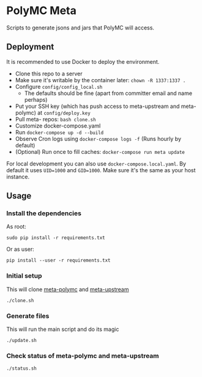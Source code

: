 # PolyMC Meta
Scripts to generate jsons and jars that PolyMC will access.

## Deployment
It is recommended to use Docker to deploy the environment.

- Clone this repo to a server
- Make sure it's writable by the container later: `chown -R 1337:1337 .`
- Configure `config/config_local.sh`
  - The defaults should be fine (apart from committer email and name perhaps)
- Put your SSH key (which has push access to meta-upstream and meta-polymc) at `config/deploy.key`
- Pull meta- repos: `bash clone.sh`
- Customize docker-compose.yaml
- Run `docker-compose up -d --build`
- Observe Cron logs using `docker-compose logs -f` (Runs hourly by default)
- (Optional) Run once to fill caches: `docker-compose run meta update`

For local development you can also use `docker-compose.local.yaml`. By default it uses `UID=1000` and `GID=1000`.
Make sure it's the same as your host instance.

## Usage

### Install the dependencies

As root:
```
sudo pip install -r requirements.txt
```

Or as user:
```
pip install --user -r requirements.txt
```

### Initial setup
This will clone [meta-polymc](https://github.com/PolyMC/meta-polymc) and [meta-upstream](https://github.com/PolyMC/meta-upstream)

```
./clone.sh
```

### Generate files
This will run the main script and do its magic

```
./update.sh
```

### Check status of meta-polymc and meta-upstream

```
./status.sh
```

